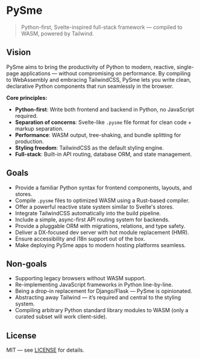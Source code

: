 # PySme

> Python-first, Svelte-inspired full-stack framework — compiled to WASM, powered by Tailwind.

## Vision
PySme aims to bring the productivity of Python to modern, reactive, single-page applications — without compromising on performance. By compiling to WebAssembly and embracing TailwindCSS, PySme lets you write clean, declarative Python components that run seamlessly in the browser.

**Core principles:**
- **Python-first**: Write both frontend and backend in Python, no JavaScript required.
- **Separation of concerns**: Svelte-like `.pysme` file format for clean code + markup separation.
- **Performance**: WASM output, tree-shaking, and bundle splitting for production.
- **Styling freedom**: TailwindCSS as the default styling engine.
- **Full-stack**: Built-in API routing, database ORM, and state management.

## Goals
- Provide a familiar Python syntax for frontend components, layouts, and stores.
- Compile `.pysme` files to optimized WASM using a Rust-based compiler.
- Offer a powerful reactive state system similar to Svelte's stores.
- Integrate TailwindCSS automatically into the build pipeline.
- Include a simple, async-first API routing system for backends.
- Provide a pluggable ORM with migrations, relations, and type safety.
- Deliver a DX-focused dev server with hot module replacement (HMR).
- Ensure accessibility and i18n support out of the box.
- Make deploying PySme apps to modern hosting platforms seamless.

## Non-goals
- Supporting legacy browsers without WASM support.
- Re-implementing JavaScript frameworks in Python line-by-line.
- Being a drop-in replacement for Django/Flask — PySme is opinionated.
- Abstracting away Tailwind — it’s required and central to the styling system.
- Compiling arbitrary Python standard library modules to WASM (only a curated subset will work client-side).

## License
MIT — see [LICENSE](LICENSE) for details.
